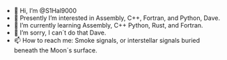 - 👋 Hi, I’m @S1Hal9000
- 👀 Presently I’m interested in Assembly, C++, Fortran, and Python, Dave.
- 🌱 I’m currently learning Assembly, C++ Python, Rust, and Fortran.
- 💞️ I’m sorry, I can´t do that Dave.
- 📫 How to reach me: Smoke signals, or interstellar signals buried beneath the Moon´s surface.

<!---
S1Hal9000/S1Hal9000 is a ✨ special ✨ repository because its `README.md` (this file) appears on your GitHub profile.
You can click the Preview link to take a look at your changes.
--->
